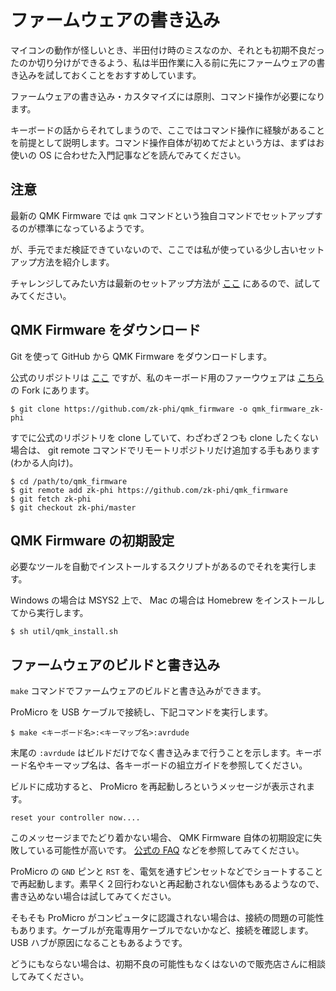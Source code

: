 # ファームウェアの書き込み

マイコンの動作が怪しいとき、半田付け時のミスなのか、それとも初期不良だったのか切り分けができるよう、私は半田作業に入る前に先にファームウェアの書き込みを試しておくことをおすすめしています。

ファームウェアの書き込み・カスタマイズには原則、コマンド操作が必要になります。

キーボードの話からそれてしまうので、ここではコマンド操作に経験があることを前提として説明します。コマンド操作自体が初めてだよという方は、まずはお使いの OS に合わせた入門記事などを読んでみてください。

## 注意

最新の QMK Firmware では `qmk` コマンドという独自コマンドでセットアップするのが標準になっているようです。

が、手元でまだ検証できていないので、ここでは私が使っている少し古いセットアップ方法を紹介します。

チャレンジしてみたい方は最新のセットアップ方法が [ここ](https://docs.qmk.fm/#/ja/newbs_getting_started) にあるので、試してみてください。

## QMK Firmware をダウンロード

Git を使って GitHub から QMK Firmware をダウンロードします。

公式のリポジトリは [ここ](https://github.com/qmk/qmk_firmware/) ですが、私のキーボード用のファーウウェアは [こちら](https://github.com/zk-phi/qmk_firmware) の Fork にあります。

```terminal
$ git clone https://github.com/zk-phi/qmk_firmware -o qmk_firmware_zk-phi
```

すでに公式のリポジトリを clone していて、わざわざ２つも clone したくない場合は、 git remote コマンドでリモートリポジトリだけ追加する手もあります (わかる人向け)。

```terminal
$ cd /path/to/qmk_firmware
$ git remote add zk-phi https://github.com/zk-phi/qmk_firmware
$ git fetch zk-phi
$ git checkout zk-phi/master
```

## QMK Firmware の初期設定

必要なツールを自動でインストールするスクリプトがあるのでそれを実行します。

Windows の場合は MSYS2 上で、 Mac の場合は Homebrew をインストールしてから実行します。

```terminal
$ sh util/qmk_install.sh
```

## ファームウェアのビルドと書き込み

`make` コマンドでファームウェアのビルドと書き込みができます。

ProMicro を USB ケーブルで接続し、下記コマンドを実行します。

```terminal
$ make <キーボード名>:<キーマップ名>:avrdude
```

末尾の `:avrdude` はビルドだけでなく書き込みまで行うことを示します。キーボード名やキーマップ名は、各キーボードの組立ガイドを参照してください。

ビルドに成功すると、 ProMicro を再起動しろというメッセージが表示されます。

```terminal
reset your controller now....
```

このメッセージまでたどり着かない場合、 QMK Firmware 自体の初期設定に失敗している可能性が高いです。 [公式の FAQ](https://docs.qmk.fm/#/ja/faq_build) などを参照してみてください。

ProMicro の `GND` ピンと `RST` を、電気を通すピンセットなどでショートすることで再起動します。素早く２回行わないと再起動されない個体もあるようなので、書き込めない場合は試してみてください。

そもそも ProMicro がコンピュータに認識されない場合は、接続の問題の可能性もあります。ケーブルが充電専用ケーブルでないかなど、接続を確認します。 USB ハブが原因になることもあるようです。

どうにもならない場合は、初期不良の可能性もなくはないので販売店さんに相談してみてください。
